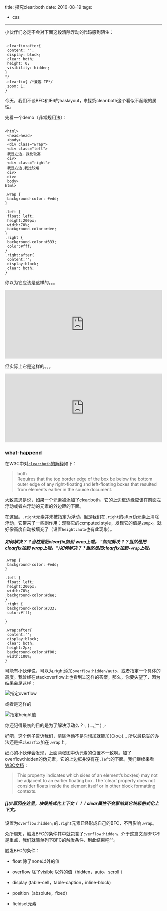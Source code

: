 title: 探究clear:both
date: 2016-08-19
tags: 
 - css
---


小伙伴们必定不会对下面这段清除浮动的代码感到陌生：

```
  
.clearfix:after{   
 content: '';  
 display: block;  
 clear: both;  
 height: 0;  
 visibility: hidden;  
}  
*/  
.clearfix{ /*兼容 IE*/  
 zoom: 1;  
}  

```

今天，我们不谈BFC和IE6的haslayout，来探究clear:both这个看似不起眼的属性。

先看一个demo（非常规用法）：

```
  
<html>  
 <head>head>  
 <body>  
 <div class="wrap">  
 <div class="left">  
 我是左边，我比较高  
 div>  
 <div class="right">  
 我是右边,我比较矮  
 div>  
 div>  
 body>  
html>  

```

```
.wrap {  
 background-color: #edd;  
}  
  
.left {  
 float: left;  
 height:200px;  
 width:70%;  
 background-color:#dee;  
}  
.right {  
 background-color:#333;  
 color:#fff;  
}  
.right:after{  
 content:'';  
 display:block;  
 clear: both;  
}  

```

你以为它应该是这样的。。。

<iframe style="width: 100%; height: 220px" src="http://sandbox.runjs.cn/show/mkak3o8h" allowfullscreen="allowfullscreen" frameborder="0"></iframe>

但实际上它是这样的。。。

<iframe style="width: 100%; height: 220px" src="http://sandbox.runjs.cn/show/03vjjz78" allowfullscreen="allowfullscreen" frameborder="0"></iframe>

### what-happend

在W3C中对[`clear:both`的解释](https://www.w3.org/TR/CSS2/visuren.html#propdef-clear)如下：

> both  
> Requires that the top border edge of the box be below the bottom outer edge of any right-floating and left-floating boxes that resulted from elements earlier in the source document.

大致意思是说，如果一个元素被添加了clear:both，它的上边框边缘应该在前面左浮动或者右浮动的元素的外边距的下面。

在这里。`.right`元素并未被指定为浮动，但是我们在`.right`的after伪元素上清除浮动，它带来了一些副作用：观察它的computed style，发现它的值是`200px`。就好像高度自动被填充了（设置`height:auto`也有此现象）。

##### 如何解决？？当然是把clearfix加到·wrap上啦。 "如何解决？？当然是把clearfix加到·wrap上啦。")如何解决？？当然是把clearfix加到`·wrap`上啦。

```
.wrap {  
 background-color: #edd;  
}  
  
.left {  
 float: left;  
 height:200px;  
 width:70%;  
 background-color:#dee;  
}  
.right {  
 background-color:#333;  
 color:#fff;  
    
}  
  
.wrap:after{  
 content:'';  
 display:block;  
 clear: both;  
 height:2px;  
 background-color:#f00;  
 width:100%;  
}  

```

可能有小伙伴说，可以为.right添加`overflow:hidden/auto`，或者指定一个具体的高度。我曾经在stackoverflow上也看到过这样的答案，那么，你要失望了，因为结果会是这样：

![指定overflow](http://ysha-01.oss-cn-shanghai.aliyuncs.com/QQ20160819073718.png)

或者是这样的

![指定height值](http://ysha-01.oss-cn-shanghai.aliyuncs.com/QQ20160819074532.png)

你还记得最初的目的是为了解决浮动么？╮(﹁_﹂)╭

好吧，这个例子告诉我们，清除浮动不是你想加就能加(⊙o⊙)… 所以最稳妥的办法还是把`clearfix`加在`.wrap`上。

细心的小伙伴会发现，上面两张图中伪元素的位置不一致啊。加了overflow:hidden的伪元素，它的上边框并没有在`.left`的下面。我们继续来看[W3C文档](https://www.w3.org/TR/CSS2/visuren.html#propdef-clear)：

> This property indicates which sides of an element’s box(es) may not be adjacent to an earlier floating box. The ‘clear’ property does not consider floats inside the element itself or in other block formatting contexts.

##### [](#原因在这里，块级格式化上下文！！！clear属性不会影响其它块级格式化上下文。

设置为`overflow:hidden;`的`.right`元素已经形成自己的BFC，不再影响`.wrap`。

众所周知，触发BFC的条件其中就包含了`overflow:hidden`。介于这篇文章BFC不是重点，我们就简单列下BFC的触发条件，到此结束吧^^。

触发BFC的条件：

*   float 除了none以外的值

*   overflow 除了visible 以外的值（hidden，auto，scroll ）

*   display (table-cell，table-caption，inline-block)

*   position（absolute，fixed）

*   fieldset元素

